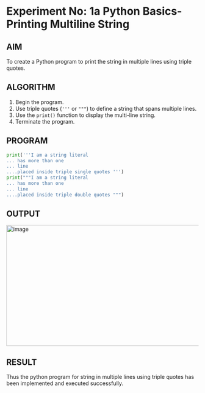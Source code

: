# Experiment No: 1a Python Basics- Printing Multiline String

## AIM  
To create a Python program to print the string in multiple lines using triple quotes.

## ALGORITHM  
1. Begin the program.  
2. Use triple quotes (`'''` or `"""`) to define a string that spans multiple lines.  
3. Use the `print()` function to display the multi-line string.  
4. Terminate the program.

## PROGRAM
```python
print('''I am a string literal
... has more than one
... line
....placed inside triple single quotes ''')
print("""I am a string literal
... has more than one
... line
....placed inside triple double quotes """)
```
## OUTPUT
<img width="749" height="316" alt="image" src="https://github.com/user-attachments/assets/1f50f51a-4a00-43f7-a2e0-e76f68e51c30" />


## RESULT
Thus the python program for  string in multiple lines using triple quotes has been implemented and executed successfully.


